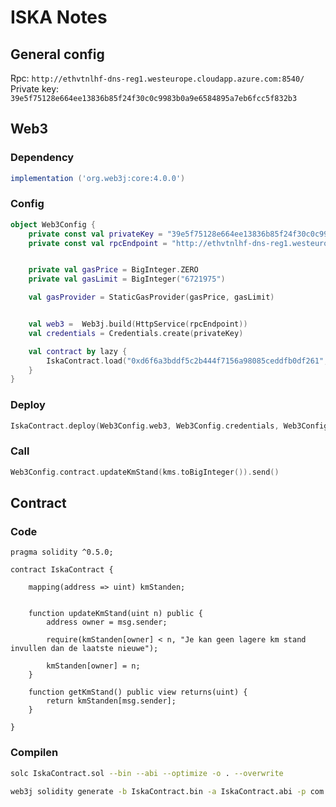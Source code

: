 # ISKA Notes

## General config

Rpc: `http://ethvtnlhf-dns-reg1.westeurope.cloudapp.azure.com:8540/`\
Private key: `39e5f75128e664ee13836b85f24f30c0c9983b0a9e6584895a7eb6fcc5f832b3`

## Web3

### Dependency

```groovy
implementation ('org.web3j:core:4.0.0')
```

### Config

```kotlin
object Web3Config {
    private const val privateKey = "39e5f75128e664ee13836b85f24f30c0c9983b0a9e6584895a7eb6fcc5f832b3"
    private const val rpcEndpoint = "http://ethvtnlhf-dns-reg1.westeurope.cloudapp.azure.com:8540/"


    private val gasPrice = BigInteger.ZERO
    private val gasLimit = BigInteger("6721975")

    val gasProvider = StaticGasProvider(gasPrice, gasLimit)


    val web3 =  Web3j.build(HttpService(rpcEndpoint))
    val credentials = Credentials.create(privateKey)

    val contract by lazy {
        IskaContract.load("0xd6f6a3bddf5c2b444f7156a98085ceddfb0df261", web3, credentials, gasProvider)
    }
}
```

### Deploy

```kotlin
IskaContract.deploy(Web3Config.web3, Web3Config.credentials, Web3Config.gasProvider)
```

### Call

```kotlin
Web3Config.contract.updateKmStand(kms.toBigInteger()).send()
```

## Contract

### Code

```sol
pragma solidity ^0.5.0;

contract IskaContract {

    mapping(address => uint) kmStanden;


    function updateKmStand(uint n) public {
        address owner = msg.sender;

        require(kmStanden[owner] < n, "Je kan geen lagere km stand invullen dan de laatste nieuwe");

        kmStanden[owner] = n;
    }

    function getKmStand() public view returns(uint) {
        return kmStanden[msg.sender];
    }

}
```

### Compilen

```bash
solc IskaContract.sol --bin --abi --optimize -o . --overwrite
```

```bash
web3j solidity generate -b IskaContract.bin -a IskaContract.abi -p com.infosupport.iskademo -o ../src/main/java
```
